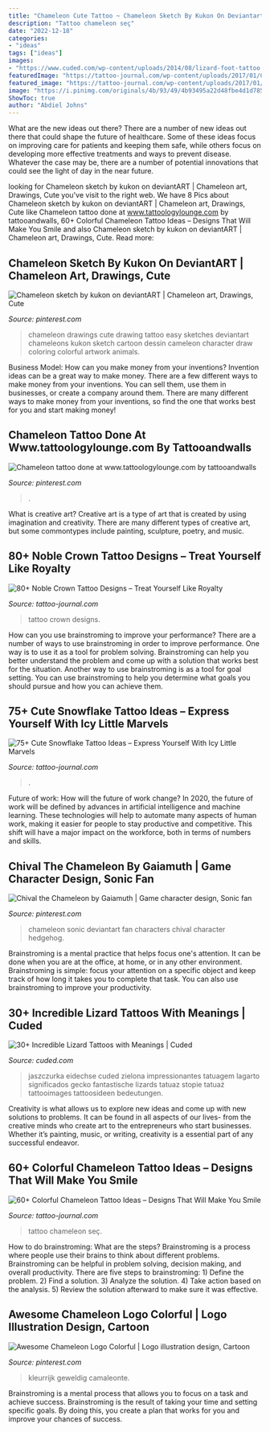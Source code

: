 ```yaml
---
title: "Chameleon Cute Tattoo ~ Chameleon Sketch By Kukon On Deviantart"
description: "Tattoo chameleon seç"
date: "2022-12-18"
categories:
- "ideas"
tags: ["ideas"]
images:
- "https://www.cuded.com/wp-content/uploads/2014/08/lizard-foot-tattoo.jpg"
featuredImage: "https://tattoo-journal.com/wp-content/uploads/2017/01/Crown-Tattoo-79-765x765.jpg"
featured_image: "https://tattoo-journal.com/wp-content/uploads/2017/01/Crown-Tattoo-79-765x765.jpg"
image: "https://i.pinimg.com/originals/4b/93/49/4b93495a22d48fbe4d1d78575b37375f.jpg"
ShowToc: true
author: "Abdiel Johns"
---
```



What are the new ideas out there?
There are a number of new ideas out there that could shape the future of healthcare. Some of these ideas focus on improving care for patients and keeping them safe, while others focus on developing more effective treatments and ways to prevent disease. Whatever the case may be, there are a number of potential innovations that could see the light of day in the near future.

	

		
looking for Chameleon sketch by kukon on deviantART | Chameleon art, Drawings, Cute you've visit to the right web. We have 8 Pics about Chameleon sketch by kukon on deviantART | Chameleon art, Drawings, Cute like Chameleon tattoo done at www.tattoologylounge.com by tattooandwalls, 60+ Colorful Chameleon Tattoo Ideas – Designs That Will Make You Smile and also Chameleon sketch by kukon on deviantART | Chameleon art, Drawings, Cute. Read more:
		
    
## Chameleon Sketch By Kukon On DeviantART | Chameleon Art, Drawings, Cute

<img loading=lazy src="https://i.pinimg.com/originals/4b/93/49/4b93495a22d48fbe4d1d78575b37375f.jpg" onerror="this.onerror=null;this.src='https://tse1.mm.bing.net/th?id=OIP.QrMjorrOjPyRgybePIbNAAHaKT&amp;pid=15.1';" alt="Chameleon sketch by kukon on deviantART | Chameleon art, Drawings, Cute">

_Source: pinterest.com_

>chameleon drawings cute drawing tattoo easy sketches deviantart chameleons kukon sketch cartoon dessin cameleon character draw coloring colorful artwork animals. 

	

Business Model: How can you make money from your inventions?
Invention ideas can be a great way to make money. There are a few different ways to make money from your inventions. You can sell them, use them in businesses, or create a company around them. There are many different ways to make money from your inventions, so find the one that works best for you and start making money!

    
## Chameleon Tattoo Done At Www.tattoologylounge.com By Tattooandwalls

<img loading=lazy src="https://i.pinimg.com/736x/92/26/b1/9226b1ca105659992141e40210743340.jpg" onerror="this.onerror=null;this.src='https://tse1.mm.bing.net/th?id=OIP.XMPZOgVFrTm5f1Hpy8qsUwHaJ3&amp;pid=15.1';" alt="Chameleon tattoo done at www.tattoologylounge.com by tattooandwalls">

_Source: pinterest.com_

>. 

	

What is creative art?
Creative art is a type of art that is created by using imagination and creativity. There are many different types of creative art, but some commontypes include painting, sculpture, poetry, and music.

    
## 80+ Noble Crown Tattoo Designs – Treat Yourself Like Royalty

<img loading=lazy src="https://tattoo-journal.com/wp-content/uploads/2017/01/Crown-Tattoo-79-765x765.jpg" onerror="this.onerror=null;this.src='https://tse3.mm.bing.net/th?id=OIP.Dlw5zDpf4DbOzQ9pbX0O9gHaHa&amp;pid=15.1';" alt="80+ Noble Crown Tattoo Designs – Treat Yourself Like Royalty">

_Source: tattoo-journal.com_

>tattoo crown designs. 

	

How can you use brainstroming to improve your performance?
There are a number of ways to use brainstroming in order to improve performance. One way is to use it as a tool for problem solving. Brainstroming can help you better understand the problem and come up with a solution that works best for the situation. Another way to use brainstroming is as a tool for goal setting. You can use brainstroming to help you determine what goals you should pursue and how you can achieve them.

    
## 75+ Cute Snowflake Tattoo Ideas – Express Yourself With Icy Little Marvels

<img loading=lazy src="https://tattoo-journal.com/wp-content/uploads/2016/09/snowflake-tattoo47.jpg" onerror="this.onerror=null;this.src='https://tse4.mm.bing.net/th?id=OIP.AraB0d9C9634-rsnYkOXKgHaHa&amp;pid=15.1';" alt="75+ Cute Snowflake Tattoo Ideas – Express Yourself With Icy Little Marvels">

_Source: tattoo-journal.com_

>. 

	

Future of work: How will the future of work change?
In 2020, the future of work will be defined by advances in artificial intelligence and machine learning. These technologies will help to automate many aspects of human work, making it easier for people to stay productive and competitive. This shift will have a major impact on the workforce, both in terms of numbers and skills.

    
## Chival The Chameleon By Gaiamuth | Game Character Design, Sonic Fan

<img loading=lazy src="https://i.pinimg.com/originals/20/eb/a4/20eba43d467262e58809200548c6d0ec.png" onerror="this.onerror=null;this.src='https://tse1.mm.bing.net/th?id=OIP.qkjaElqVUTmYXloZ_oIgjAAAAA&amp;pid=15.1';" alt="Chival the Chameleon by Gaiamuth | Game character design, Sonic fan">

_Source: pinterest.com_

>chameleon sonic deviantart fan characters chival character hedgehog. 

	

Brainstroming is a mental practice that helps focus one's attention. It can be done when you are at the office, at home, or in any other environment. Brainstroming is simple: focus your attention on a specific object and keep track of how long it takes you to complete that task. You can also use brainstroming to improve your productivity.

    
## 30+ Incredible Lizard Tattoos With Meanings | Cuded

<img loading=lazy src="https://www.cuded.com/wp-content/uploads/2014/08/lizard-foot-tattoo.jpg" onerror="this.onerror=null;this.src='https://tse1.mm.bing.net/th?id=OIP.OYhODqsXWJCcc4XOh7uIHgHaFD&amp;pid=15.1';" alt="30+ Incredible Lizard Tattoos with Meanings | Cuded">

_Source: cuded.com_

>jaszczurka eidechse cuded zielona impressionantes tatuagem lagarto significados gecko fantastische lizards tatuaz stopie tatuaż tattooimages tattoosideen bedeutungen. 

	

Creativity is what allows us to explore new ideas and come up with new solutions to problems. It can be found in all aspects of our lives- from the creative minds who create art to the entrepreneurs who start businesses. Whether it’s painting, music, or writing, creativity is a essential part of any successful endeavor.

    
## 60+ Colorful Chameleon Tattoo Ideas – Designs That Will Make You Smile

<img loading=lazy src="https://tattoo-journal.com/wp-content/uploads/2016/09/Chameleon-Tattoo_-4-650x650.jpg" onerror="this.onerror=null;this.src='https://tse1.mm.bing.net/th?id=OIP.A2hCYLSlklifgIbCxCnQeQHaHa&amp;pid=15.1';" alt="60+ Colorful Chameleon Tattoo Ideas – Designs That Will Make You Smile">

_Source: tattoo-journal.com_

>tattoo chameleon seç. 

	

How to do brainstroming: What are the steps?
Brainstroming is a process where people use their brains to think about different problems. Brainstroming can be helpful in problem solving, decision making, and overall productivity. There are five steps to brainstroming: 1) Define the problem. 2) Find a solution. 3) Analyze the solution. 4) Take action based on the analysis. 5) Review the solution afterward to make sure it was effective.

    
## Awesome Chameleon Logo Colorful | Logo Illustration Design, Cartoon

<img loading=lazy src="https://i.pinimg.com/736x/3c/af/11/3caf11a69a2ec481e64eff279d336779.jpg" onerror="this.onerror=null;this.src='https://tse1.mm.bing.net/th?id=OIP.RSO7_TtdppjDkAyOb1r7JwHaHa&amp;pid=15.1';" alt="Awesome Chameleon Logo Colorful | Logo illustration design, Cartoon">

_Source: pinterest.com_

>kleurrijk geweldig camaleonte. 

	

Brainstroming is a mental process that allows you to focus on a task and achieve success. Brainstroming is the result of taking your time and setting specific goals. By doing this, you create a plan that works for you and improve your chances of success.

